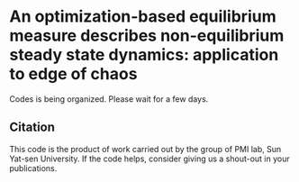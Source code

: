 # An optimization-based equilibrium measure describes non-equilibrium steady state dynamics: application to edge of chaos

Codes is being organized. Please wait for a few days.

## Citation

This code is the product of work carried out by the group of PMI lab, Sun Yat-sen University. If the code helps, consider giving us a shout-out in your publications.
